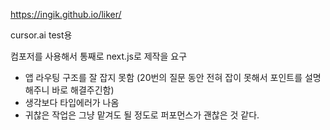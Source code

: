 https://ingik.github.io/liker/

cursor.ai test용

컴포저를 사용해서 통째로 next.js로 제작을 요구
 - 앱 라우팅 구조를 잘 잡지 못함 (20번의 질문 동안 전혀 잡이 못해서 포인트를 설명해주니 바로 해결주긴함)
 - 생각보다 타입에러가 나옴
 - 귀찮은 작업은 그냥 맡겨도 될 정도로 퍼포먼스가 괜찮은 것 같다.
